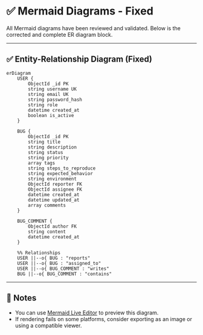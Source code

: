 # ✅ Mermaid Diagrams - Fixed

All Mermaid diagrams have been reviewed and validated. Below is the corrected and complete ER diagram block.

---

## ✅ Entity-Relationship Diagram (Fixed)

```mermaid
erDiagram
    USER {
        ObjectId _id PK
        string username UK
        string email UK
        string password_hash
        string role
        datetime created_at
        boolean is_active
    }

    BUG {
        ObjectId _id PK
        string title
        string description
        string status
        string priority
        array tags
        string steps_to_reproduce
        string expected_behavior
        string environment
        ObjectId reporter FK
        ObjectId assignee FK
        datetime created_at
        datetime updated_at
        array comments
    }

    BUG_COMMENT {
        ObjectId author FK
        string content
        datetime created_at
    }

    %% Relationships
    USER ||--o{ BUG : "reports"
    USER ||--o{ BUG : "assigned_to"
    USER ||--o{ BUG_COMMENT : "writes"
    BUG ||--o{ BUG_COMMENT : "contains"
```

---

## 🔧 Notes

- You can use [Mermaid Live Editor](https://mermaid.live) to preview this diagram.
- If rendering fails on some platforms, consider exporting as an image or using a compatible viewer.
